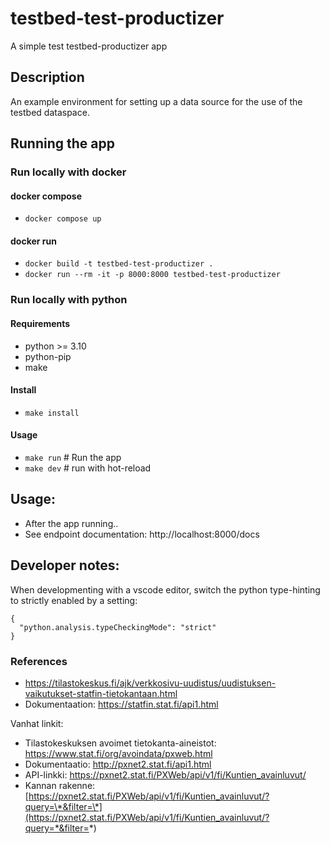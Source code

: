 # testbed-test-productizer

A simple test testbed-productizer app

## Description

An example environment for setting up a data source for the use of the testbed dataspace.

## Running the app

### Run locally with docker

#### docker compose

- `docker compose up`

#### docker run

- `docker build -t testbed-test-productizer .`
- `docker run --rm -it -p 8000:8000 testbed-test-productizer`

### Run locally with python

#### Requirements

- python >= 3.10
- python-pip
- make

#### Install

- `make install`

#### Usage

- `make run` # Run the app
- `make dev` # run with hot-reload

## Usage:

- After the app running..
- See endpoint documentation: http://localhost:8000/docs

## Developer notes:

When developmenting with a vscode editor, switch the python type-hinting to strictly enabled by a setting:

```
{
  "python.analysis.typeCheckingMode": "strict"
}
```

### References

- https://tilastokeskus.fi/ajk/verkkosivu-uudistus/uudistuksen-vaikutukset-statfin-tietokantaan.html
- Dokumentaation: https://statfin.stat.fi/api1.html

Vanhat linkit:

- Tilastokeskuksen avoimet tietokanta-aineistot: https://www.stat.fi/org/avoindata/pxweb.html
- Dokumentaatio: http://pxnet2.stat.fi/api1.html
- API-linkki: https://pxnet2.stat.fi/PXWeb/api/v1/fi/Kuntien_avainluvut/
- Kannan rakenne: [https://pxnet2.stat.fi/PXWeb/api/v1/fi/Kuntien_avainluvut/?query=\*&filter=\*](https://pxnet2.stat.fi/PXWeb/api/v1/fi/Kuntien_avainluvut/?query=*&filter=*)
